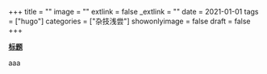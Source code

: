 +++
title = ""
image = ""
extlink = false
_extlink = ""
date = 2021-01-01
tags = ["hugo"]
categories = ["杂技浅尝"]
showonlyimage = false
draft = false
+++

[**标题**](https://wiki-power.com/%E5%A6%82%E4%BD%95%E5%9C%A8iPad%E4%B8%8A%E8%BF%90%E8%A1%8CVSCode)

aaa